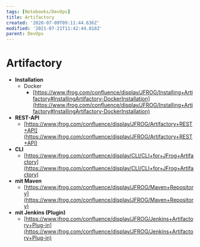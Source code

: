 ```yaml
---
tags: [Notebooks/DevOps]
title: Artifactory
created: '2020-07-09T09:11:44.636Z'
modified: '2021-07-21T11:42:44.818Z'
parent: DevOps
---
```


# Artifactory
- **Installation**
    - Docker
        - [https://www.jfrog.com/confluence/display/JFROG/Installing+Artifactory#InstallingArtifactory-DockerInstallation](https://www.jfrog.com/confluence/display/JFROG/Installing+Artifactory#InstallingArtifactory-DockerInstallation)
- **REST-API**
    - [https://www.jfrog.com/confluence/display/JFROG/Artifactory+REST+API](https://www.jfrog.com/confluence/display/JFROG/Artifactory+REST+API)
- **CLI**
    - [https://www.jfrog.com/confluence/display/CLI/CLI+for+JFrog+Artifactory](https://www.jfrog.com/confluence/display/CLI/CLI+for+JFrog+Artifactory)
- **mit Maven**
    - [https://www.jfrog.com/confluence/display/JFROG/Maven+Repository](https://www.jfrog.com/confluence/display/JFROG/Maven+Repository)
- **mit Jenkins (Plugin)**
    - [https://www.jfrog.com/confluence/display/JFROG/Jenkins+Artifactory+Plug-in](https://www.jfrog.com/confluence/display/JFROG/Jenkins+Artifactory+Plug-in)

